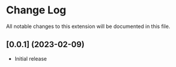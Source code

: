 # Change Log

All notable changes to this extension will be documented in this file.

## [0.0.1] (2023-02-09)

-   Initial release
